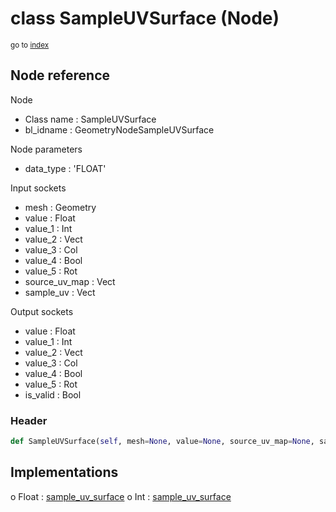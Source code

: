 # class SampleUVSurface (Node)

<sub>go to [index](/docs/index.md)</sub>

## Node reference

Node
 - Class name : SampleUVSurface
 - bl_idname : GeometryNodeSampleUVSurface

Node parameters
 - data_type : 'FLOAT'

Input sockets
 - mesh : Geometry
 - value : Float
 - value_1 : Int
 - value_2 : Vect
 - value_3 : Col
 - value_4 : Bool
 - value_5 : Rot
 - source_uv_map : Vect
 - sample_uv : Vect

Output sockets
 - value : Float
 - value_1 : Int
 - value_2 : Vect
 - value_3 : Col
 - value_4 : Bool
 - value_5 : Rot
 - is_valid : Bool

### Header

``` python
def SampleUVSurface(self, mesh=None, value=None, source_uv_map=None, sample_uv=None, data_type='FLOAT', node_label=None, node_color=None):
```

## Implementations

o Float : [sample_uv_surface](/docs/GeoNodes_classes/Float.md#sample_uv_surface) 
o Int : [sample_uv_surface](/docs/GeoNodes_classes/Int.md#sample_uv_surface) 

